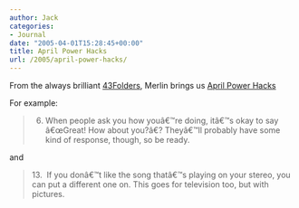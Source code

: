 ```yaml
---
author: Jack
categories:
- Journal
date: "2005-04-01T15:28:45+00:00"
title: April Power Hacks
url: /2005/april-power-hacks/
---
```


From the always brilliant [43Folders][1], Merlin brings us [April Power Hacks][2]

For example:

> 
> 
> 6. When people ask you how you&#226;&#8364;&#8482;re doing, it&#226;&#8364;&#8482;s okay to say &#226;&#8364;&#339;Great! How about you?&#226;&#8364;? They&#226;&#8364;&#8482;ll probably have some kind of response, though, so be ready.
> 
> 

and

> 
> 
> 13.&nbsp; If you don&#226;&#8364;&#8482;t like the song that&#226;&#8364;&#8482;s playing on your stereo, you can put a different one on. This goes for television too, but with pictures.
> 
>

 [1]: http://www.43folders.com
 [2]: http://www.43folders.com/2005/04/april_power_hac.html